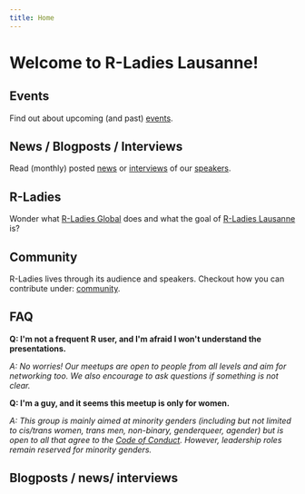 ```yaml
---
title: Home
---
```


# Welcome to R-Ladies Lausanne!

## Events
Find out about upcoming (and past) [events](/events/).

## News / Blogposts / Interviews
Read (monthly) posted [news](/categories/news/) or [interviews](/categories/interview/) of our [speakers](/community/#speakers).<!-- and contributed [blogposts](/categories/blogpost/).-->


## R-Ladies
Wonder what [R-Ladies Global](/about/#r-ladies-global) does and what the goal of [R-Ladies Lausanne](/about/#r-ladies-lausanne) is?

## Community
R-Ladies lives through its audience and speakers. Checkout how you can contribute under: [community](/community/).

## FAQ
**Q: I'm not a frequent R user, and I'm afraid I won't understand the presentations.**

*A: No worries! Our meetups are open to people from all levels and aim for networking too. We also encourage to ask questions if something is not clear.*

**Q: I'm a guy, and it seems this meetup is only for women.**

*A: This group is mainly aimed at minority genders (including but not limited to cis/trans women, trans men, non-binary, genderqueer, agender) but is open to all that agree to the [Code of Conduct](https://rladies.org/code-of-conduct/). However, leadership roles remain reserved for minority genders.*


## Blogposts / news/ interviews

